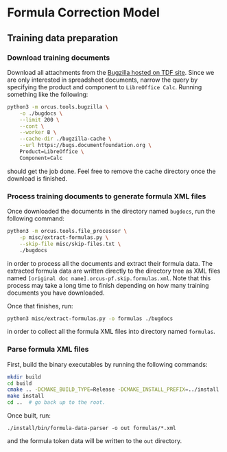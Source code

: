 
Formula Correction Model
========================

## Training data preparation

### Download training documents

Download all attachments from the [Bugzilla hosted on TDF site](https://bugs.documentfoundation.org).
Since we are only interested in spreadsheet documents, narrow the query by
specifying the product and component to `LibreOffice Calc`.  Running something
like the following:

```bash
python3 -m orcus.tools.bugzilla \
    -o ./bugdocs \
    --limit 200 \
    --cont \
    --worker 8 \
    --cache-dir ./bugzilla-cache \
    --url https://bugs.documentfoundation.org \
    Product=LibreOffice \
    Component=Calc
```
should get the job done.  Feel free to remove the cache directory once the
download is finished.

### Process training documents to generate formula XML files

Once downloaded the documents in the directory named `bugdocs`, run the following
command:

```bash
python3 -m orcus.tools.file_processor \
    -p misc/extract-formulas.py \
    --skip-file misc/skip-files.txt \
    ./bugdocs
```
in order to process all the documents and extract their formula data.  The extracted
formula data are written directly to the directory tree as XML files named
`[original doc name].orcus-pf.skip.formulas.xml`.  Note that this process may
take a long time to finish depending on how many training documents you have
downloaded.

Once that finishes, run:

```bash
python3 misc/extract-formulas.py -o formulas ./bugdocs
```
in order to collect all the formula XML files into directory named `formulas`.

### Parse formula XML files

First, build the binary executables by running the following commands:

```bash
mkdir build
cd build
cmake .. -DCMAKE_BUILD_TYPE=Release -DCMAKE_INSTALL_PREFIX=../install
make install
cd ..  # go back up to the root.
```

Once built, run:

```
./install/bin/formula-data-parser -o out formulas/*.xml
```
and the formula token data will be written to the `out` directory.
